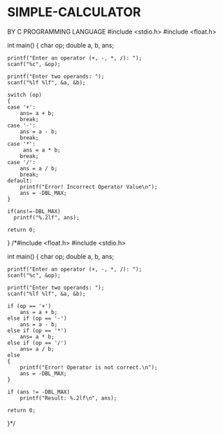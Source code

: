 # SIMPLE-CALCULATOR
BY C PROGRAMMING LANGUAGE 
#include <stdio.h>
#include <float.h>

int main() 
{
    char op;
    double a, b, ans;

    printf("Enter an operator (+, -, *, /): ");
    scanf("%c", &op);

    printf("Enter two operands: ");
    scanf("%lf %lf", &a, &b);
    
    switch (op)
    {
    case '+':
        ans= a + b;
        break;
    case '-':
        ans = a - b;
        break;
    case '*':
         ans = a * b;
        break;
    case '/':
        ans = a / b;
        break;
    default:
        printf("Error! Incorrect Operator Value\n");
        ans = -DBL_MAX;
    }
    
    if(ans!=-DBL_MAX)
      printf("%.2lf", ans);
    
    return 0;
}
/*#include <float.h>
#include <stdio.h>

int main()
{
    char op;
    double a, b, ans;

    printf("Enter an operator (+, -, *, /): ");
    scanf("%c", &op);

    printf("Enter two operands: ");
    scanf("%lf %lf", &a, &b);

    if (op == '+')
        ans = a + b;
    else if (op == '-')
        ans = a - b;
    else if (op == '*')
        ans= a * b;
    else if (op == '/')
        ans= a / b;
    else 
    {
        printf("Error! Operator is not correct.\n");
        ans = -DBL_MAX;
    }
  
    if (ans != -DBL_MAX)
        printf("Result: %.2lf\n", ans);

    return 0;
}*/

